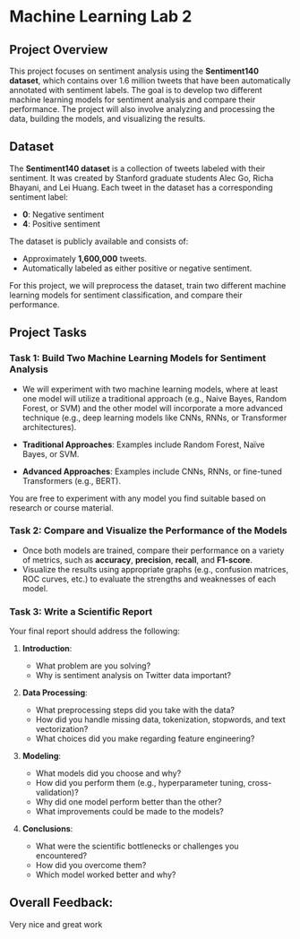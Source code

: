 # Machine Learning Lab 2

## Project Overview

This project focuses on sentiment analysis using the **Sentiment140 dataset**, which contains over 1.6 million tweets that have been automatically annotated with sentiment labels. The goal is to develop two different machine learning models for sentiment analysis and compare their performance. The project will also involve analyzing and processing the data, building the models, and visualizing the results.

## Dataset

The **Sentiment140 dataset** is a collection of tweets labeled with their sentiment. It was created by Stanford graduate students Alec Go, Richa Bhayani, and Lei Huang. Each tweet in the dataset has a corresponding sentiment label:
- **0**: Negative sentiment
- **4**: Positive sentiment

The dataset is publicly available and consists of:
- Approximately **1,600,000** tweets.
- Automatically labeled as either positive or negative sentiment.

For this project, we will preprocess the dataset, train two different machine learning models for sentiment classification, and compare their performance.

## Project Tasks

### Task 1: Build Two Machine Learning Models for Sentiment Analysis

- We will experiment with two machine learning models, where at least one model will utilize a traditional approach (e.g., Naive Bayes, Random Forest, or SVM) and the other model will incorporate a more advanced technique (e.g., deep learning models like CNNs, RNNs, or Transformer architectures).
  
- **Traditional Approaches**: Examples include Random Forest, Naïve Bayes, or SVM.
- **Advanced Approaches**: Examples include CNNs, RNNs, or fine-tuned Transformers (e.g., BERT).

You are free to experiment with any model you find suitable based on research or course material.

### Task 2: Compare and Visualize the Performance of the Models

- Once both models are trained, compare their performance on a variety of metrics, such as **accuracy**, **precision**, **recall**, and **F1-score**.
- Visualize the results using appropriate graphs (e.g., confusion matrices, ROC curves, etc.) to evaluate the strengths and weaknesses of each model.

### Task 3: Write a Scientific Report

Your final report should address the following:

1. **Introduction**:  
   - What problem are you solving?  
   - Why is sentiment analysis on Twitter data important?

2. **Data Processing**:  
   - What preprocessing steps did you take with the data?  
   - How did you handle missing data, tokenization, stopwords, and text vectorization?  
   - What choices did you make regarding feature engineering?

3. **Modeling**:  
   - What models did you choose and why?  
   - How did you perform them (e.g., hyperparameter tuning, cross-validation)?  
   - Why did one model perform better than the other?  
   - What improvements could be made to the models?

4. **Conclusions**:  
   - What were the scientific bottlenecks or challenges you encountered?  
   - How did you overcome them?  
   - Which model worked better and why?


## Overall Feedback:
Very nice and great work